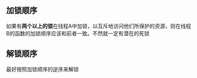 ## 加锁顺序
如果有**两个以上的锁**在线程A中加锁，以互斥地访问他们所保护的资源，则在线程B的函数的加锁顺序应该和前者一致。不然就一定有潜在的死锁

## 解锁顺序
最好按照加锁顺序的逆序来解锁